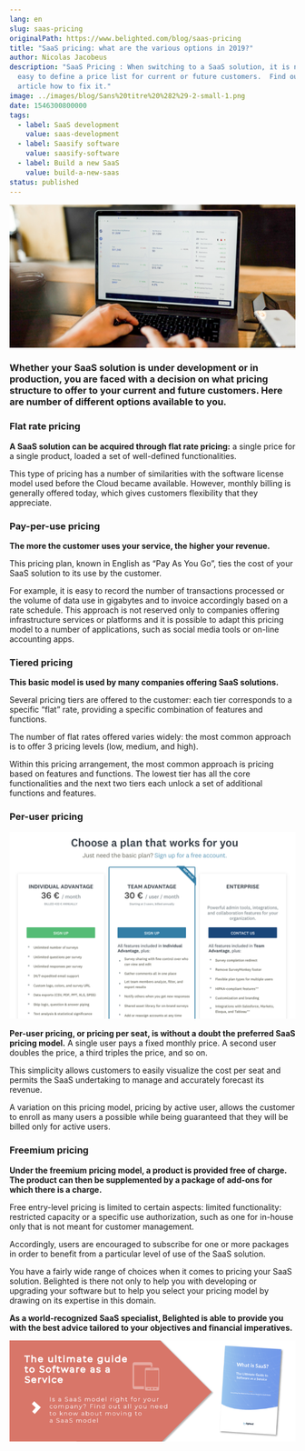```yaml
---
lang: en
slug: saas-pricing
originalPath: https://www.belighted.com/blog/saas-pricing
title: "SaaS pricing: what are the various options in 2019?"
author: Nicolas Jacobeus
description: "SaaS Pricing : When switching to a SaaS solution, it is not always
  easy to define a price list for current or future customers.  Find out in this
  article how to fix it."
image: ../images/blog/Sans%20titre%20%282%29-2-small-1.png
date: 1546300800000
tags:
  - label: SaaS development
    value: saas-development
  - label: Saasify software
    value: saasify-software
  - label: Build a new SaaS
    value: build-a-new-saas
status: published
---
```

![SaaS pricing](/content/images/legacy/VQ-E617F98CizraEXps7C.png)

### Whether your SaaS solution is under development or in production, you are faced with a decision on what pricing structure to offer to your current and future customers. Here are number of different options available to you.

### **Flat rate pricing**

**A SaaS solution can be acquired through flat rate pricing:** a single price for a single product, loaded a set of well-defined functionalities.

This type of pricing has a number of similarities with the software license model used before the Cloud became available. However, monthly billing is generally offered today, which gives customers flexibility that they appreciate.

### **Pay-per-use pricing**

**The more the customer uses your service, the higher your revenue.**

This pricing plan, known in English as “Pay As You Go”, ties the cost of your SaaS solution to its use by the customer.

For example, it is easy to record the number of transactions processed or the volume of data use in gigabytes and to invoice accordingly based on a rate schedule. This approach is not reserved only to companies offering infrastructure services or platforms and it is possible to adapt this pricing model to a number of applications, such as social media tools or on-line accounting apps.

### **Tiered pricing**

**This basic model is used by many companies offering SaaS solutions.**

Several pricing tiers are offered to the customer: each tier corresponds to a specific “flat” rate, providing a specific combination of features and functions.

The number of flat rates offered varies widely: the most common approach is to offer 3 pricing levels (low, medium, and high).

Within this pricing arrangement, the most common approach is pricing based on features and functions. The lowest tier has all the core functionalities and the next two tiers each unlock a set of additional functions and features.

### **Per-user pricing**

**![Per user Saas pricing](/content/images/legacy/nQ3rRh36qfQWh5ezQuWvT.png)**

**Per-user pricing, or pricing per seat, is without a doubt the preferred SaaS pricing model.** A single user pays a fixed monthly price. A second user doubles the price, a third triples the price, and so on.

This simplicity allows customers to easily visualize the cost per seat and permits the SaaS undertaking to manage and accurately forecast its revenue.

A variation on this pricing model, pricing by active user, allows the customer to enroll as many users a possible while being guaranteed that they will be billed only for active users.

### **Freemium pricing** 

**Under the freemium pricing model, a product is provided free of charge.  The product can then be supplemented by a package of add-ons for which there is a charge.**

Free entry-level pricing is limited to certain aspects: limited functionality: restricted capacity or a specific use authorization, such as one for in-house only that is not meant for customer management.

Accordingly, users are encouraged to subscribe for one or more packages in order to benefit from a particular level of use of the SaaS solution.

You have a fairly wide range of choices when it comes to pricing your SaaS solution. Belighted is there not only to help you with developing or upgrading your software but to help you select your pricing model by drawing on its expertise in this domain.

**As a world-recognized SaaS specialist, Belighted is able to provide you with the best advice tailored to your objectives and financial imperatives.**

[![The ultimate Guide to Software as a Service](/content/images/legacy/axTDnlmGeCfdTR5eawUvn.png)](https://cta-redirect.hubspot.com/cta/redirect/1684659/0b551323-0d58-4d8c-882c-e42a03a01459)